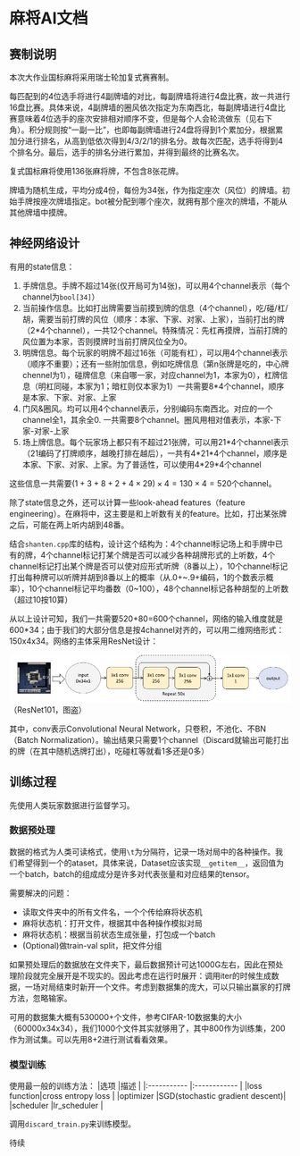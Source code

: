 # 麻将AI文档

## 赛制说明
本次大作业国标麻将采用瑞士轮加复式赛赛制。

每匹配到的4位选手将进行4副牌墙的对比，每副牌墙将进行4盘比赛，故一共进行16盘比赛。具体来说，4副牌墙的圈风依次指定为东南西北，每副牌墙进行4盘比赛意味着4位选手的座次安排相对顺序不变，但是每个人会轮流做东（见右下角）。积分规则按“一副一比”，也即每副牌墙进行24盘将得到1个累加分，根据累加分进行排名，从高到低依次得到4/3/2/1的排名分。故每次匹配，选手将得到4个排名分。最后，选手的排名分进行累加，并得到最终的比赛名次。

复式国标麻将使用136张麻将牌，不包含8张花牌。

牌墙为随机生成，平均分成4份，每份为34张，作为指定座次（风位）的牌墙。初始手牌按座次牌墙指定。bot被分配到哪个座次，就拥有那个座次的牌墙，不能从其他牌墙中摸牌。

## 神经网络设计
有用的state信息：

1. 手牌信息。手牌不超过14张(仅开局可为14张)，可以用4个channel表示（每个channel为`bool[34]`）
2. 当前操作信息。比如打出牌需要当前摸到牌的信息（4个channel），吃/碰/杠/胡，需要当前打牌的风位（顺序：本家、下家、对家、上家），当前打出的牌（2*4个channel），一共12个channel。特殊情况：先杠再摸牌，当前打牌的风位置为本家，否则摸牌时当前打牌风位全为0。
3. 明牌信息。每个玩家的明牌不超过16张（可能有杠），可以用4个channel表示（顺序不重要）；还有一些附加信息，例如吃牌信息（第n张牌是吃的，中心牌chennel为1），碰牌信息（来自哪一家，对应channel为1，本家为0），杠牌信息（明杠同碰，本家为1；暗杠则仅本家为1）一共需要8\*4个channel，顺序是本家、下家、对家、上家
4. 门风&圈风。均可以用4个channel表示，分别编码东南西北。对应的一个channel全1，其余全0. 一共需要8个channel。圈风用相对值表示，本家-下家-对家-上家
5. 场上牌信息。每个玩家场上都只有不超过21张牌，可以用21\*4个channel表示（21编码了打牌顺序，越晚打排在越后），一共有4\*21\*4个channel，顺序是本家、下家、对家、上家。为了普适性，可以使用4\*29\*4个channel

这些信息一共需要$(1+3+8+2+4\times 29)\times 4=130\times 4=520$个channel。

除了state信息之外，还可以计算一些look-ahead features（feature engineering）。在麻将中，这主要是和上听数有关的feature。比如，打出某张牌之后，可能在两上听内胡到48番。

结合`shanten.cpp`库的结构，设计这个结构为：4个channel标记场上和手牌中已有的牌，4个channel标记打某个牌是否可以减少各种胡牌形式的上听数，4个channel标记打出某个牌是否可以使对应形式听牌（8番以上），10个channel标记打出每种牌可以听牌并胡到8番以上的概率（从.0+~.9+编码，1的个数表示概率），10个channel标记平均番数（0~100），48个channel标记各种胡型的上听数（超过10按10算）

从以上设计可知，我们一共需要520+80=600个channel，网络的输入维度就是600\*34；由于我们的大部分信息是按4channel对齐的，可以用二维网络形式：150x4x34。网络的主体采用ResNet设计：

![Discard Model](model.png)
（ResNet101，图盗）

其中，conv表示Convolutional Neural Network，只卷积，不池化、不BN（Batch Normalization）。输出结果只需要1个channel（Discard就输出可能打出的牌（在其中随机选牌打出），吃碰杠等就看1多还是0多）

## 训练过程

先使用人类玩家数据进行监督学习。

### 数据预处理

数据的格式为人类可读格式，使用`\t`为分隔符，记录一场对局中的各种操作。我们希望得到一个的ataset，具体来说，Dataset应该实现`__getitem__`，返回值为一个batch，batch的组成成分是许多对代表张量和对应结果的tensor。

需要解决的问题：

- 读取文件夹中的所有文件名，一个个传给麻将状态机
- 麻将状态机：打开文件，根据其中各种操作模拟对局
- 麻将状态机：根据当前状态生成张量，打包成一个batch
- (Optional)做train-val split，把文件分组

如果预处理后的数据放在文件夹下，最后数据预计可达1000G左右，因此在预处理阶段就完全展开是不现实的。因此考虑在运行时展开：调用iter的时候生成数据，一场对局结束时新开一个文件。考虑到数据集的庞大，可以只输出赢家的打牌方法，忽略输家。

可用的数据集大概有530000+个文件，参考CIFAR-10数据集的大小（60000x34x34），我们1000个文件其实就够用了，其中800作为训练集，200作为测试集。可以先用8+2进行测试看看效果。

### 模型训练

使用最一般的训练方法：
|选项         |描述          |
|:----------- |:------------ |
|loss function|cross entropy loss |
|optimizer    |SGD(stochastic gradient descent)|
|scheduler    |lr_scheduler  |

调用`discard_train.py`来训练模型。

待续
